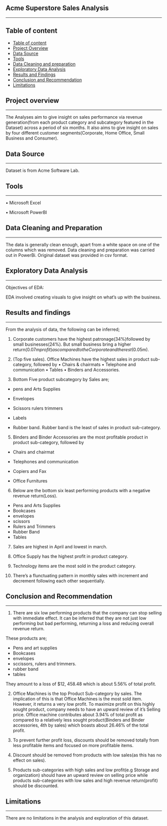 ## Acme Superstore Sales Analysis
---
## Table of content

- [Table of content](#table-of-content)
- [Project Overview](#project-overview)
- [Data Source](#data-source)
- [Tools](#tools)
- [Data Cleaning and preparation](#data-cleaning-and-preparation)
- [Exploratory Data Analysis](#exploratory-data-analysis)
- [Results and Findings](#results-and-findings)
- [Conclusion and Recommendation](#conclusion-and-recommendation)
- [Limitations](#limitations) 

##  Project overview
---
The
Analyses aim to give insight on sales performance via revenue generation(from each product category and subcategory featured in the Dataset) across a period of six months. It also aims to give insight on sales by four different customer segments(Corporate, Home Office, Small Business and Consumer).



##  Data Source
---

Dataset is from Acme Software Lab.



## Tools
---

• Microsoft Excel

• Microsoft PowerBI

## Data Cleaning and Preparation
---

The data is generally clean enough, apart from a white space on one of the columns which was removed. Data cleaning and preparation was carried out in PowerBi. Original dataset was provided in csv format.

## Exploratory Data Analysis
---

Objectives of EDA:

EDA involved creating visuals to give insight on what’s up with the business.

## Results and findings
---

From the analysis of data, the following can be inferred;

1. Corporate customers have the highest patronage(34%)followed by small businesses(24%). But small business bring a higher return($0.07m profit) as compared to the Corporate and the rest($0.05m).
3. ⁠(Top five sales). Office Machines have the highest sales in product sub-category, followed by
• Chairs & chairmats
• ⁠Telephone and communication
• ⁠Tables
• ⁠Binders and Accessories.

4. ⁠Bottom Five product subcategory by Sales are;

-  pens and Arts Supplies

-  Envelopes

-  Scissors rulers trimmers

-  ⁠Labels

-  ⁠Rubber band.
Rubber band is the least of sales in product sub-category.


5. ⁠Binders and Binder Accessories are the most profitable product in product sub-category, followed by

-  Chairs and chairmat

-  Telephones and communication

- ⁠Copiers and Fax

-  Office Furnitures


6. Below are the bottom six least performing products with a negative revenue return(Loss).

-  Pens and Arts Supplies
-  Bookcases
-  envelopes
-  scissors
-  Rulers and Trimmers
-  Rubber Band
-  Tables


7. Sales are highest in April and lowest in march.

8. ⁠Office Supply has the highest profit in product category.

9. ⁠Technology items are the most sold in the product category.

10. ⁠There’s a flunctuating pattern in monthly sales with increment and decrement following each other sequentially.

## Conclusion and Recommendation
---

1. There are six low performing products that the company can stop selling with immediate effect. It can be inferred that they are not just low performing but bad performing, returning a loss and reducing overall revenue return.

These products are;

-  Pens and art supplies
-  Bookcases
-  envelopes
-  sccissors, rulers and trimmers.
-  rubber band
-  tables

They amount to a loss of $12, 458.48 which is about 5.56% of total profit.

2. Office Machines is the top Product Sub-category by sales. The implication of this is that Office Machines is the most sold item. However, it returns a very low profit. To maximize profit on this highly sought product, company needs to have an upward review of it’s Selling price.
Office machine contributes about 3.94% of total profit as compared to a relatively less sought product(Binders and Binder accessories, 4th by sales) which boasts about 26.46% of the total profit. 

3. To prevent further profit loss, discounts should be removed totally from less profitable items and focused on more profitable items.

4. ⁠Discount should be removed from products with low sales(as this has no effect on sales).

5. ⁠Products sub-categories with high sales and low profit(e.g Storage and organization) should have an upward review on selling price while products sub-categories with low sales and high revenue return(profit) should be discounted.

## Limitations
---

There are no limitations in the analysis and exploration of this dataset.

